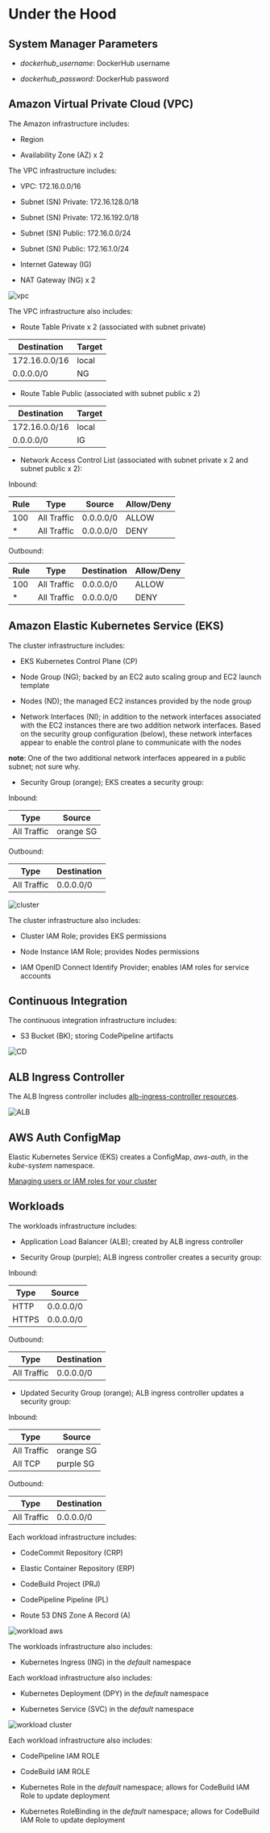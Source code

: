 # Under the Hood

## System Manager Parameters

- *dockerhub_username*: DockerHub username

- *dockerhub_password*: DockerHub password

## Amazon Virtual Private Cloud (VPC)

The Amazon infrastructure includes:

- Region

- Availability Zone (AZ) x 2

The VPC infrastructure includes:

- VPC: 172.16.0.0/16

- Subnet (SN) Private: 172.16.128.0/18

- Subnet (SN) Private: 172.16.192.0/18

- Subnet (SN) Public: 172.16.0.0/24

- Subnet (SN) Public: 172.16.1.0/24

- Internet Gateway (IG)

- NAT Gateway (NG) x 2

![vpc](images/vpc.png)

The VPC infrastructure also includes:

- Route Table Private x 2 (associated with subnet private)

| Destination   | Target |
| ------------- | ------ |
| 172.16.0.0/16 | local  |
| 0.0.0.0/0     | NG     |

- Route Table Public (associated with subnet public x 2)

| Destination   | Target |
| ------------- | ------ |
| 172.16.0.0/16 | local  |
| 0.0.0.0/0     | IG     |

- Network Access Control List (associated with subnet private x 2 and subnet public x 2):

Inbound:

| Rule | Type        | Source      | Allow/Deny |
| ---- | ----------- | ----------- | ---------- |
| 100  | All Traffic | 0.0.0.0/0   | ALLOW      |
| *    | All Traffic | 0.0.0.0/0   | DENY       |

Outbound:

| Rule | Type        | Destination | Allow/Deny |
| ---- | ----------- | ----------- | ---------- |
| 100  | All Traffic | 0.0.0.0/0   | ALLOW      |
| *    | All Traffic | 0.0.0.0/0   | DENY       |

## Amazon Elastic Kubernetes Service (EKS)

The cluster infrastructure includes:

- EKS Kubernetes Control Plane (CP)

- Node Group (NG); backed by an EC2 auto scaling group and EC2 launch template

- Nodes (ND); the managed EC2 instances provided by the node group

- Network Interfaces (NI); in addition to the network interfaces associated with the EC2 instances there are two addition network interfaces. Based on the security group configuration (below), these network interfaces appear to enable the control plane to communicate with the nodes

**note**: One of the two additional network interfaces appeared in a public subnet; not sure why.

- Security Group (orange); EKS creates a security group:

Inbound:

| Type        | Source    |
| ----------- | --------- |
| All Traffic | orange SG |

Outbound:

| Type        | Destination |
| ----------- | ----------- |
| All Traffic | 0.0.0.0/0   |

![cluster](images/cluster.png)

The cluster infrastructure also includes:

- Cluster IAM Role; provides EKS permissions

- Node Instance IAM Role; provides Nodes permissions

- IAM OpenID Connect Identify Provider; enables IAM roles for service accounts

## Continuous Integration

The continuous integration infrastructure includes:

- S3 Bucket (BK); storing CodePipeline artifacts

![CD](images/cd.png)

## ALB Ingress Controller

The ALB Ingress controller includes [alb-ingress-controller resources](https://registry.terraform.io/modules/iplabs/alb-ingress-controller/kubernetes/3.0.2?tab=resources).

![ALB](images/alb.png)

## AWS Auth ConfigMap

Elastic Kubernetes Service (EKS) creates a ConfigMap, *aws-auth*, in the *kube-system* namespace.

[Managing users or IAM roles for your cluster](https://docs.aws.amazon.com/eks/latest/userguide/add-user-role.html)

## Workloads

The workloads infrastructure includes:

- Application Load Balancer (ALB); created by ALB ingress controller

- Security Group (purple); ALB ingress controller creates a security group:

Inbound:

| Type        | Source    |
| ----------- | --------- |
| HTTP        | 0.0.0.0/0 |
| HTTPS       | 0.0.0.0/0 |

Outbound:

| Type        | Destination |
| ----------- | ----------- |
| All Traffic | 0.0.0.0/0   |

- Updated Security Group (orange); ALB ingress controller updates a security group:

Inbound:

| Type        | Source    |
| ----------- | --------- |
| All Traffic | orange SG |
| All TCP     | purple SG |

Outbound:

| Type        | Destination |
| ----------- | ----------- |
| All Traffic | 0.0.0.0/0   |

Each workload infrastructure includes:

- CodeCommit Repository (CRP)

- Elastic Container Repository (ERP)

- CodeBuild Project (PRJ)

- CodePipeline Pipeline (PL)

- Route 53 DNS Zone A Record (A)

![workload aws](images/wl-aws.png)

The workloads infrastructure also includes:

- Kubernetes Ingress (ING) in the *default* namespace

Each workload infrastructure also includes:

- Kubernetes Deployment (DPY) in the *default* namespace

- Kubernetes Service (SVC) in the *default* namespace

![workload cluster](images/wl-cluster.png)

Each workload infrastructure also includes:

- CodePipeline IAM ROLE

- CodeBuild IAM ROLE

- Kubernetes Role in the *default* namespace; allows for CodeBuild IAM Role to update deployment

- Kubernetes RoleBinding in the *default* namespace; allows for CodeBuild IAM Role to update deployment
